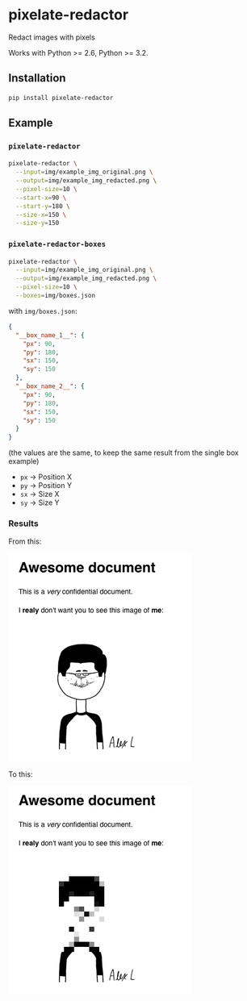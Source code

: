 # pixelate-redactor

Redact images with pixels

Works with Python >= 2.6, Python >= 3.2.

## Installation

```bash
pip install pixelate-redactor
```

## Example

### `pixelate-redactor`

```bash
pixelate-redactor \
  --input=img/example_img_original.png \
  --output=img/example_img_redacted.png \
  --pixel-size=10 \
  --start-x=90 \
  --start-y=180 \
  --size-x=150 \
  --size-y=150
```


### `pixelate-redactor-boxes`

```bash
pixelate-redactor \
  --input=img/example_img_original.png \
  --output=img/example_img_redacted.png \
  --pixel-size=10 \
  --boxes=img/boxes.json
```


with `img/boxes.json`:

```json
{
  "__box_name_1__": {
    "px": 90,
    "py": 180,
    "sx": 150,
    "sy": 150
  },
  "__box_name_2__": {
    "px": 90,
    "py": 180,
    "sx": 150,
    "sy": 150
  }
}
```

(the values are the same, to keep the same result from the single box example)

* `px` -> Position X
* `py` -> Position Y
* `sx` -> Size X
* `sy` -> Size Y


### Results

From this:

![original](https://raw.githubusercontent.com/Eradash/pixelate-redactor/master/img/example_img_original.png)

To this:

![redacted](https://raw.githubusercontent.com/Eradash/pixelate-redactor/master/img/example_img_redacted.png)
